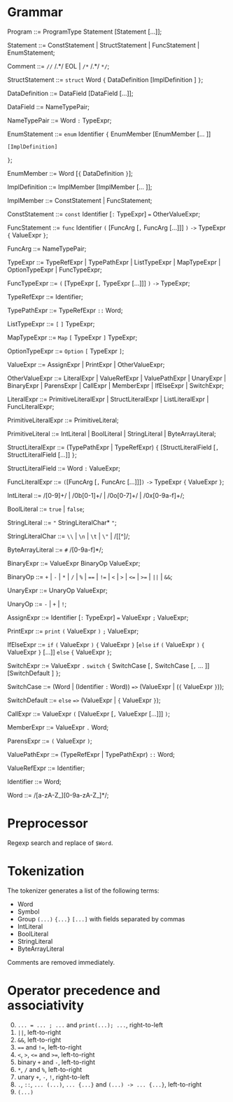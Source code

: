 # Grammar

Program ::= ProgramType Statement [Statement [...]];

Statement ::= ConstStatement | StructStatement | FuncStatement | EnumStatement;

Comment ::= `//` /.\*/ EOL | `/*` /.\*/ `*/`;

StructStatement ::= `struct` Word `{` DataDefinition [ImplDefinition ] `}`;

DataDefinition ::= DataField [DataField [...]];

DataField ::= NameTypePair;

NameTypePair ::= Word `:` TypeExpr;

EnumStatement ::= `enum` Identifier `{`
    EnumMember [EnumMember [... ]]

    [ImplDefinition]
`}`;

EnumMember ::= Word [`{` DataDefinition `}`];

ImplDefinition ::= ImplMember [ImplMember [... ]];

ImplMember ::= ConstStatement | FuncStatement;

ConstStatement ::= `const` Identifier [`:` TypeExpr] `=` OtherValueExpr;

FuncStatement ::= `func` Identifier `(` [FuncArg [`,` FuncArg [...]]] `)` `->` TypeExpr `{` ValueExpr `}`;

FuncArg ::= NameTypePair;

TypeExpr ::= TypeRefExpr | TypePathExpr | ListTypeExpr | MapTypeExpr | OptionTypeExpr | FuncTypeExpr;

FuncTypeExpr ::= `(` [TypeExpr [`,` TypeExpr [...]]] `)` `->` TypeExpr;

TypeRefExpr ::= Identifier;

TypePathExpr ::= TypeRefExpr `::` Word;

ListTypeExpr ::= `[` `]` TypeExpr;

MapTypeExpr ::= `Map` `[` TypeExpr `]` TypeExpr;

OptionTypeExpr ::= `Option` `[` TypeExpr `]`;

ValueExpr ::= AssignExpr | PrintExpr | OtherValueExpr;

OtherValueExpr ::= LiteralExpr | ValueRefExpr | ValuePathExpr | UnaryExpr | BinaryExpr | ParensExpr | CallExpr | MemberExpr | IfElseExpr | SwitchExpr;

LiteralExpr ::= PrimitiveLiteralExpr | StructLiteralExpr | ListLiteralExpr | FuncLiteralExpr;

PrimitiveLiteralExpr ::= PrimitiveLiteral;

PrimitiveLiteral ::= IntLiteral | BoolLiteral | StringLiteral | ByteArrayLiteral;

StructLiteralExpr ::= (TypePathExpr | TypeRefExpr) `{`
    [StructLiteralField [`,` StructLiteralField [...]]
`}`;

StructLiteralField ::= Word `:` ValueExpr;

FuncLiteralExpr ::= `(`[FuncArg [`,` FuncArc [...]]]`)` `->` TypeExpr `{` ValueExpr `}`;

IntLiteral ::= /[0-9]+/ | /0b[0-1]+/ | /0o[0-7]+/ | /0x[0-9a-f]+/;

BoolLiteral ::= `true` | `false`;

StringLiteral ::= `"` StringLiteralChar* `"`;

StringLiteralChar ::= `\\` | `\n` | `\t` | `\"` | /[[^\]/;

ByteArrayLiteral ::= `#` /[0-9a-f]*/;

BinaryExpr ::= ValueExpr BinaryOp ValueExpr;

BinaryOp ::= `+` | `-` | `*` | `/` | `%` | `==` | `!=` | `<` | `>` | `<=` | `>=` | `||` | `&&`;

UnaryExpr ::= UnaryOp ValueExpr;

UnaryOp ::= `-` | `+` | `!`;

AssignExpr ::= Identifier [`:` TypeExpr] `=` ValueExpr `;` ValueExpr;

PrintExpr ::= `print` `(` ValueExpr `)` `;` ValueExpr;

IfElseExpr ::= `if` `(` ValueExpr `)` `{` ValueExpr `}` [`else` `if` `(` ValueExpr `)` `{` ValueExpr `}` [...]] `else` `{` ValueExpr `}`;

SwitchExpr ::= ValueExpr `.` `switch` `{` 
  SwitchCase [`,` SwitchCase [`,` ... ]]  [SwitchDefault ]
`}`;

SwitchCase ::= (Word | (Identifier `:` Word)) `=>` (ValueExpr | (`{` ValueExpr `}`));

SwitchDefault ::= `else` `=>` (ValueExpr | `{` ValueExpr `}`);

CallExpr ::= ValueExpr `(` [ValueExpr [`,` ValueExpr [...]]] `)`;

MemberExpr ::= ValueExpr `.` Word;

ParensExpr ::= `(` ValueExpr `)`;

ValuePathExpr ::= (TypeRefExpr | TypePathExpr) `::` Word;

ValueRefExpr ::= Identifier;

Identifier ::= Word;

Word ::= /[a-zA-Z_][0-9a-zA-Z_]*/;

# Preprocessor

Regexp search and replace of `$Word`.


# Tokenization
The tokenizer generates a list of the following terms:
* Word
* Symbol
* Group `(...)` `{...}` `[...]` with fields separated by commas
* IntLiteral
* BoolLiteral
* StringLiteral
* ByteArrayLiteral

Comments are removed immediately.

# Operator precedence and associativity
0. `... = ... ; ...` and `print(...); ...`, right-to-left
1. `||`, left-to-right
2. `&&`, left-to-right
3. `==` and `!=`, left-to-right
4. `<`, `>`, `<=` and `>=`, left-to-right
5. binary `+` and `-`, left-to-right
6. `*`, `/` and `%`, left-to-right
7. unary `+`, `-`, `!`, right-to-left
8. `.`, `::`, `... (...)`, `... {...}` and `(...) -> ... {...}`, left-to-right
9. `(...)`
